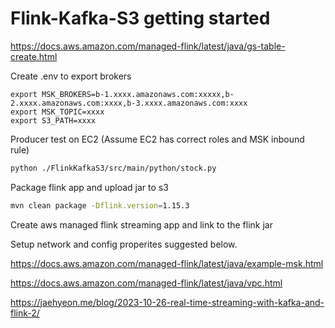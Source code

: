 # Flink-Kafka-S3 getting started

<https://docs.aws.amazon.com/managed-flink/latest/java/gs-table-create.html>

Create .env to export brokers

```
export MSK_BROKERS=b-1.xxxx.amazonaws.com:xxxxx,b-2.xxxx.amazonaws.com:xxxx,b-3.xxxx.amazonaws.com:xxxx
export MSK_TOPIC=xxxx
export S3_PATH=xxxx
```

Producer test on EC2 (Assume EC2 has correct roles and MSK inbound rule)

```bash
python ./FlinkKafkaS3/src/main/python/stock.py
```

Package flink app and upload jar to s3

```bash
mvn clean package -Dflink.version=1.15.3
```

Create aws managed flink streaming app and link to the flink jar

Setup network and config properites suggested below.

https://docs.aws.amazon.com/managed-flink/latest/java/example-msk.html

https://docs.aws.amazon.com/managed-flink/latest/java/vpc.html

https://jaehyeon.me/blog/2023-10-26-real-time-streaming-with-kafka-and-flink-2/
